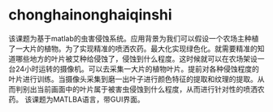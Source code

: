 # chonghainonghaiqinshi
 该课题为基于matlab的虫害侵蚀系统。应用背景为我们可以假设一个农场主种植了一大片的植物。为了实现精准的喷洒农药。最大化实现绿色化。就需要精准的知道哪些地方的叶片被艾种给侵蚀了，侵蚀到什么程度。这时候就可以在农场架设一台24小时运转的摄像机。可以去采集一大片的植物叶片。提前对各种侵蚀程度的叶片进行训练。当摄像头采集到磨一出叶子进行颜色特征的提取和纹理的提取。从而判别出当前画面中的叶片属于被害虫侵蚀到什么程度，从而进行针对性的喷洒农药。 该课题为MATLBA语言，带GUI界面。
